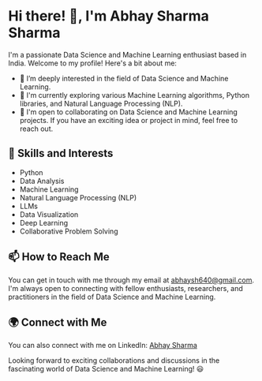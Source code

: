 # Hi there! 👋, I'm Abhay Sharma Sharma

I'm a passionate Data Science and Machine Learning enthusiast based in India. Welcome to my profile! Here's a bit about me:

- 👀 I’m deeply interested in the field of Data Science and Machine Learning.
- 🌱 I'm currently exploring various Machine Learning algorithms, Python libraries, and Natural Language Processing (NLP).
- 💞️ I'm open to collaborating on Data Science and Machine Learning projects. If you have an exciting idea or project in mind, feel free to reach out.

## 🔧 Skills and Interests

- Python
- Data Analysis
- Machine Learning
- Natural Language Processing (NLP)
- LLMs
- Data Visualization
- Deep Learning
- Collaborative Problem Solving

## 📫 How to Reach Me

You can get in touch with me through my email at [abhaysh640@gmail.com](mailto:abhaysh640@gmail.com). I'm always open to connecting with fellow enthusiasts, researchers, and practitioners in the field of Data Science and Machine Learning.

## 🌍 Connect with Me

You can also connect with me on LinkedIn: [Abhay Sharma](https://www.linkedin.com/in/abhaysh64)

Looking forward to exciting collaborations and discussions in the fascinating world of Data Science and Machine Learning! 😃
